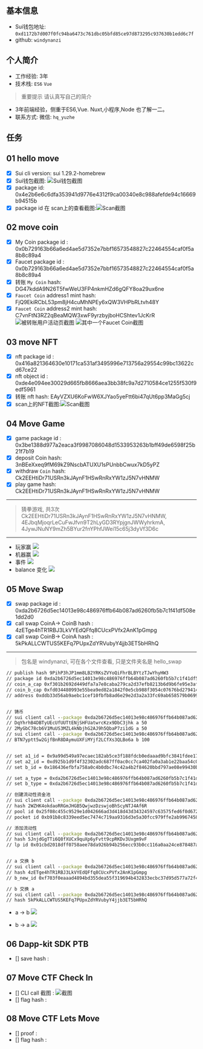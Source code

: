 ## 基本信息
- Sui钱包地址: `0xd1172b7d007f0fc94ba6473c761dbc05bfd85ce97d873295c937630b1edd6c7f`
- github: `windynanzi`

## 个人简介
- 工作经验: 3年
- 技术栈: `ES6` `Vue`
> 重要提示 请认真写自己的简介
- 3年前端经验，侧重于ES6,Vue. Nuxt,小程序,Node 也了解一二。
- 联系方式: 微信: `hq_yuzhe` 

## 任务

##   01 hello move  
- [x] Sui cli version: sui 1.29.2-homebrew
- [x] Sui钱包截图: ![Sui钱包截图](./images/sui-wallet.jpg)
- [x] package id: 0x4e2b6e6c6dfa353941d9776e4312f9ca00340e8c988afefde94c16669b94515b
- [x] package id 在 scan上的查看截图:![Scan截图](./images/sui-hello-world.png)

##   02 move coin
- [x] My Coin package id : 0x0b729163b66a6ed4ae5d7352e7bbf16573548827c22464554caf0f5a8b8c89a4
- [x] Faucet package id : 0x0b729163b66a6ed4ae5d7352e7bbf16573548827c22464554caf0f5a8b8c89a4
- [x] 转账 `My Coin` hash: DG47kddA9N26T5fwWeU3FP4nkmHZd6gQFY8oa29ux6ne
- [x] `Faucet Coin` address1 mint hash: FjQ9EkiRCbL53pm8jH4cuMhNPEy6xQW3VHPbRLtvh48Y
- [x] `Faucet Coin` address2 mint hash: C7vnFtN3RZ2qBeaMQW3xwF9yrzbyjboHCShtev1JcKrR
![被转账用户活动页截图](./images/hello_coin_1.jpg)
![其中一个Faucet Coin截图](./images/hello_coin_2.jpg)

##   03 move NFT
- [x] nft package id : 0x416a821364630e10171ca531af3495996e713756a29554c99bc13622cd67ce22
- [x] nft object id : 0xde4e094ee30029d665fb8666aea3bb38fc9a7d2710584ce1255f530f9edf5961
- [x] 转账 nft  hash: EAyVZXU6KoFwW6XJYao5yeFtt6bi47qUt6pp3MaGg5cj
- [x] scan上的NFT截图:![Scan截图](./images/nft_1.jpg)

##   04 Move Game
- [x] game package id : 0x3be1388d977a2eaca3f9987086048d1533953263b1bff49de6598f25b21f7b19
- [x] deposit Coin hash: 3nBEeXxeq9fM69kZ9NscbATUXU1sPUnbbCwux7kD5yPZ
- [x] withdraw `Coin` hash: Ck2EEHtiDr71USRn3kJAynF1HSwRnRxYW1zJ5N7vHNMW
- [x] play game hash: Ck2EEHtiDr71USRn3kJAynF1HSwRnRxYW1zJ5N7vHNMW
---
> 猜拳游戏, 共3次
> Ck2EEHtiDr71USRn3kJAynF1HSwRnRxYW1zJ5N7vHNMW, 4EJbqMjoqrLeCuFwJfvn9T2hLyGD3RYpjgnJWWyhrkmA, 4JywJNuNY9mZh5BYur2fnYPhfJWei15c65j3dyVf3D6c
---
- 玩家赢
![](./images/user_winner.jpg)
- 机器赢
![](./images/robot_winner.jpg)
- 事件
![](./images/game_event.jpg)
- balance 变化
![](./images/balance.jpg)


##   05 Move Swap
- [x] swap package id : 0xda2b6726d5ec14013e98c486976ffb64b087ad6260fb5b7c1f41df508e1dd2d0
- [x] call swap CoinA-> CoinB  hash : 4zETge4hTR1RBJ3LkVYEdQFfq8CUcxPVfx2AnK1pGmpg
- [x] call swap CoinB-> CoinA  hash : 5kPkALLCWTUS5KEFq7PUpxZdYRVubyY4jjb3ET5bHRhQ
---
> 包名是 windynanzi, 可在各个文件查看, 只是文件夹名是 hello_swap
```cmd
// publish hash 9PihP3hJP1mm8LB2YRKsZVYoQiFhrBLBYtzTJwYhyHW3
// package id 0xda2b6726d5ec14013e98c486976ffb64b087ad6260fb5b7c1f41df508e1dd2d0
// coin_a_cap 0xf301b2692d449dfa7a7e8caba279ca2d37efb8213b6d9b6fe95e3af1d639349d
// coin_b_cap 0xfd034480993e55bea9ed82a1842f0e5cb988f3054c07676bd2794143a7d54d2b
// address 0xddb33d56ab9aebc1cef10fbfb8ad6e29e2d3a2a33fc69ab658579b0699b28434


// 铸币
// sui client call --package 0xda2b6726d5ec14013e98c486976ffb64b087ad6260fb5b7c1f41df508e1dd2d0 --module coin_a --function mint --args 0xf301b2692d449dfa7a7e8caba279ca2d37efb8213b6d9b6fe95e3af1d639349d 50 0xddb33d56ab9aebc1cef10fbfb8ad6e29e2d3a2a33fc69ab658579b0699b28434
// DqYhrhB4DBTyUEcUfUUTtENjSHFUatwrcKzx9DbC3jhk a 50
// 2MyGbC78cb6V1MuUS3MZL4kNbjhG2AJ9h5QbaP7zi1dG a 50
// sui client call --package 0xda2b6726d5ec14013e98c486976ffb64b087ad6260fb5b7c1f41df508e1dd2d0 --module coin_b --function mint --args 0xfd034480993e55bea9ed82a1842f0e5cb988f3054c07676bd2794143a7d54d2b 100 0xddb33d56ab9aebc1cef10fbfb8ad6e29e2d3a2a33fc69ab658579b0699b28434
// BTN7yptt5w2GjfBnR8DAymuUXFiMYjf2LCfXs3QLBo6a b 100


// set a1_id = 0x9a99d549a97ecaec182ab5ce3f188fdcb0edaaad9bfc3841fdee178084dfa1eb
// set a2_id = 0xd925b1d9f4f32302adc687ff0ac0cc7ca402fa0a3ab1e22baa54c0a317f2409a
// set b_id = 0x186436efbfa758a0c4b0dbc74c42a4b2f84620bbd797ae08e99430bf0cf4710f

// set a_type = 0xda2b6726d5ec14013e98c486976ffb64b087ad6260fb5b7c1f41df508e1dd2d0::coin_a::COIN_A
// set b_type = 0xda2b6726d5ec14013e98c486976ffb64b087ad6260fb5b7c1f41df508e1dd2d0::coin_b::COIN_B

// 创建流动性资金池
// sui client call --package 0xda2b6726d5ec14013e98c486976ffb64b087ad6260fb5b7c1f41df508e1dd2d0 --module swap --function create_pool --type-args 0xda2b6726d5ec14013e98c486976ffb64b087ad6260fb5b7c1f41df508e1dd2d0::coin_a::COIN_A 0xda2b6726d5ec14013e98c486976ffb64b087ad6260fb5b7c1f41df508e1dd2d0::coin_b::COIN_B
// hash 2WZHK4okdaoRRGmJHGB5QwjwzDzswjoBhScyNTJ4Af6R
// pool id 0x25f08c455c9529e1d042666ad3d418d43d34324597c63575fed6f0d672e80e9a
// pocket id 0xb91b8c8339eed5ec7474c719aa9316d3e5a30fcc979ffe2ab9967458a25cfefe

// 添加流动性
// sui client call --package 0xda2b6726d5ec14013e98c486976ffb64b087ad6260fb5b7c1f41df508e1dd2d0 --module swap --function add_liquidity --args 0x25f08c455c9529e1d042666ad3d418d43d34324597c63575fed6f0d672e80e9a 0x9a99d549a97ecaec182ab5ce3f188fdcb0edaaad9bfc3841fdee178084dfa1eb 0x186436efbfa758a0c4b0dbc74c42a4b2f84620bbd797ae08e99430bf0cf4710f 0xb91b8c8339eed5ec7474c719aa9316d3e5a30fcc979ffe2ab9967458a25cfefe --type-args 0xda2b6726d5ec14013e98c486976ffb64b087ad6260fb5b7c1f41df508e1dd2d0::coin_a::COIN_A 0xda2b6726d5ec14013e98c486976ffb64b087ad6260fb5b7c1f41df508e1dd2d0::coin_b::COIN_B
// hash 5JnjdGgTTi6Q8fXUCx9quXp6yFvtt9cpRKDv3Uxgm9vF
// lp id 0x01cbd2018dff0758aee78da926b94b256ecc93b0cc116a0aa24ce878487afff1


// a 交换 b
// sui client call --package 0xda2b6726d5ec14013e98c486976ffb64b087ad6260fb5b7c1f41df508e1dd2d0 --module swap --function a_swap_b --args 0x25f08c455c9529e1d042666ad3d418d43d34324597c63575fed6f0d672e80e9a 0xd925b1d9f4f32302adc687ff0ac0cc7ca402fa0a3ab1e22baa54c0a317f2409a --type-args 0xda2b6726d5ec14013e98c486976ffb64b087ad6260fb5b7c1f41df508e1dd2d0::coin_a::COIN_A 0xda2b6726d5ec14013e98c486976ffb64b087ad6260fb5b7c1f41df508e1dd2d0::coin_b::COIN_B
// hash 4zETge4hTR1RBJ3LkVYEdQFfq8CUcxPVfx2AnK1pGmpg
// b_new_id 0xf703f0eaaad4894bd355dea55f319694b432833ecbc37d95d577a72f4784724a

// b 交换 a
// sui client call --package 0xda2b6726d5ec14013e98c486976ffb64b087ad6260fb5b7c1f41df508e1dd2d0 --module swap --function b_swap_a --args 0x25f08c455c9529e1d042666ad3d418d43d34324597c63575fed6f0d672e80e9a 0xf703f0eaaad4894bd355dea55f319694b432833ecbc37d95d577a72f4784724a --type-args 0xda2b6726d5ec14013e98c486976ffb64b087ad6260fb5b7c1f41df508e1dd2d0::coin_a::COIN_A 0xda2b6726d5ec14013e98c486976ffb64b087ad6260fb5b7c1f41df508e1dd2d0::coin_b::COIN_B
// hash 5kPkALLCWTUS5KEFq7PUpxZdYRVubyY4jjb3ET5bHRhQ

```
- a -> b
![](./images/a_to_b.jpg)

- b -> a
![](./images/b_to_a.jpg)


##   06 Dapp-kit SDK PTB
- [] save hash :

##   07 Move CTF Check In
- [] CLI call 截图 : ![截图](./images/你的图片地址)
- [] flag hash :

##   08 Move CTF Lets Move
- [] proof : 
- [] flag hash :
